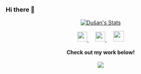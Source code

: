 ### Hi there 👋

<p align="center">
  <a href="https://github.com/dpanic" class="rich-diff-level-one">
    <img src="https://github-readme-stats.vercel.app/api?username=dpanic&title_color=333&text_color=777" alt="Dušan's Stats" >
  </a>
</p>

<p align="center">
  <a href="https://www.linkedin.com/in/du%C5%A1an-pani%C4%87-5933731b2/">
    <img src="https://img.icons8.com/ios-filled/256/000000/linkedin.svg" width="26px"/>
  </a>
  &emsp;
  <a href="https://twitter.com/dusan_panic">
    <img src="https://img.icons8.com/ios-filled/256/000000/twitter.svg" width="26px"/>
  </a>
  &emsp;
  <a href= "https://instagram.com/dpanic2727">
    <img src="https://img.icons8.com/ios-glyphs/256/000000/instagram-new.svg" width="28px"/>
  </a>
  <br><br>
  <strong>Check out my work below!</strong>
  <br><br>
  <a href="https://badges.pufler.dev">
    <img src="https://badges.pufler.dev/visits/dpanic/dpanic?style=flat-square&color=black&logo=github">
  </a>
</p>
<!--
**dpanic/dpanic** is a ✨ _special_ ✨ repository because its `README.md` (this file) appears on your GitHub profile.

Here are some ideas to get you started:

- 🔭 I’m currently working on ...
- 🌱 I’m currently learning ...
- 👯 I’m looking to collaborate on ...
- 🤔 I’m looking for help with ...
- 💬 Ask me about ...
- 📫 How to reach me: ...
- 😄 Pronouns: ...
- ⚡ Fun fact: ...
-->
